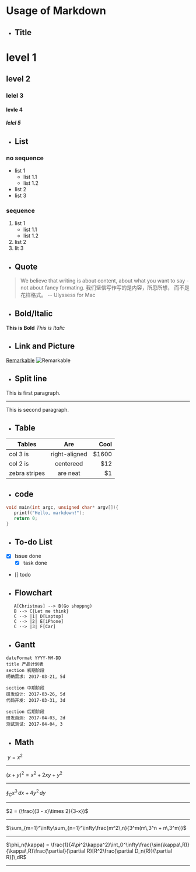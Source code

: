 # Usage of Markdown
- ## Title
# level 1
## level 2
### lelel 3
#### levle 4
##### lelel 5

- ## List
### no sequence
 - list 1
    + list 1.1
    + list 1.2
 - list 2
 - list 3

 ### sequence
 1. list 1
    * list 1.1
    * list 1.2
 2. list 2
 3. lit 3

- ## Quote
> We believe that writing is about content, about what you want to say - not about fancy formating.
> 我们坚信写作写的是内容，所思所想， 而不是花样格式。
> -- Ulyssess for Mac

- ## Bold/Italic
**This is Bold**
*This is Italic*

- ## Link and Picture
[Remarkable](http://remarkableapp.github.io/linux.html)
![Remarkable](http://remarkableapp.github.io/images/remarkable.png)

- ## Split line
This is first paragraph.
 ***
This is second paragraph.

- ## Table

| Tables        | Are           | Cool  |
| ------------- | :-----------: | -----:|
| col 3 is      | right-aligned | $1600 |
| col 2 is      | centereed     | $12   |
| zebra stripes | are neat      | $1    |

- ## code

 ```C
 void main(int argc, unsigned char* argv[]){
    printf("Hello, markdown!");
    return 0;
 }
 ```
- ## To-do List
 - [x] Issue done
   * [x] task done
 - [] todo

- ## Flowchart
 ```graph
    A[Christmas] --> B(Go shoppng)
    B --> C{Let me think}
    C --> |1| D[Laptop]
    C --> |2| E[iPhone]
    C --> |3| F[Car]
 ```
- ## Gantt
 ```gantt
 dateFormat YYYY-MM-DD
 title 产品计划表
 section 初期阶段 
 明确需求: 2017-03-21, 5d
 
 section 中期阶段
 研发设计: 2017-03-26, 5d
 代码开发: 2017-03-31, 3d
 
 section 后期阶段
 研发自测: 2017-04-03, 2d
 测试测试: 2017-04-04, 3
 ```
- ## Math
  $y = x^2$
 ***
   $(x + y)^2 = x^2 + 2xy + y^2$
 ***
 $\oint_C x^3\,dx + 4y^2\,dy$
 ***
 $2 = (\frac{(3 - x)\times 2}{3-x})$
 ***
 $\sum_{m=1}^\infty\sum_{n=1}^\infty\frac{m^2\,n}{3^m(m\,3^n + n\,3^m)}$
 ***
 $\phi_n(\kappa) = \frac{1}{4\pi^2\kappa^2}\int_0^\infty\frac{\sin(\kappa\,R)}{\kappa\,R}\frac{\partial}{\partial R}[R^2\frac{\partial D_n(R)}{\partial R}]\,dR$
 ***
